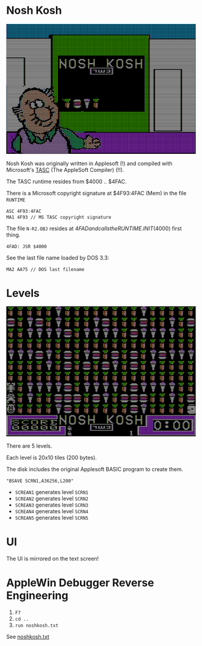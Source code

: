 # Nosh Kosh

![pics/title.png](pics/title.png)

Nosh Kosh was originally written in Applesoft (!)
and compiled with Microsoft's [TASC](https://devblogs.microsoft.com/oldnewthing/20220419-00/?p=106496) (The AppleSoft Compiler) (!!).

The TASC runtime resides from $4000 .. $4FAC.

There is a Microsoft copyright signature at $4F93:4FAC (Mem) in the file `RUNTIME`

```
ASC 4F93:4FAC
MA1 4F93 // MS TASC copyright signature
```

The file `N-R2.OBJ` resides at $4FAD and calls the RUNTIME.INIT ($4000) first thing.
```
4FAD: JSR $4000
```

See the last file name loaded by DOS 3.3:
```
MA2 AA75 // DOS last filename
```

# Levels

![pics/level1.png](pics/level1.png)

There are 5 levels.

Each level is 20x10 tiles (200 bytes).

The disk includes the original Applesoft BASIC program to create them.

```BASIC
"BSAVE SCRN1,A36256,L200"
```

* `SCREAN1` generates level `SCRN1`
* `SCREAN2` generates level `SCRN2`
* `SCREAN3` generates level `SCRN3`
* `SCREAN4` generates level `SCRN4`
* `SCREAN5` generates level `SCRN5`

# UI

The UI is mirrored on the text screen!

# AppleWin Debugger Reverse Engineering

1. `F7`
2. `cd ..`
3. `run noshkosh.txt`

See [noshkosh.txt](noshkosh.txt)
